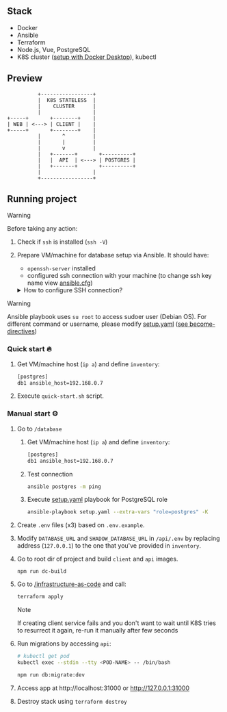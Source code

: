 ## Stack

- Docker
- Ansible
- Terraform
- Node.js, Vue, PostgreSQL
- K8S cluster ([setup with Docker Desktop](https://docs.docker.com/desktop/kubernetes/)), kubectl

## Preview

```
          +-----------------+
          |  K8S STATELESS  |
          |    CLUSTER      |
          |                 |
+-----+       +--------+    |
| WEB | <---> | CLIENT |    |
+-----+       +--------+    |
          |       ^         |
          |       |         |
          |       v         |
          |   +-------+       +----------+
          |   |  API  | <---> | POSTGRES |
          |   +-------+       +----------+
          |                 |
          +-----------------+
```

## Running project

> [!WARNING]
> Before taking any action:

1. Check if `ssh` is installed (`ssh -V`)
2. Prepare VM/machine for database setup via Ansible. It should have:

   - `openssh-server` installed
   - configured ssh connection with your machine (to change ssh key name view [ansible.cfg](./database/ansible.cfg))

   <details>
   <summary>How to configure SSH connection?</summary>
      
   1. Generate key named `id_cass`

   ```sh
   sh-keygen -t rsa -b 4096 -f ~/.ssh/id_cass
   ```

   2. Paste public key (`~/.ssh/id_cass.pub`) content to `~/.ssh/authorized_keys` on VM/machine

   </details>

> [!WARNING]
> Ansible playbook uses `su root` to access sudoer user (Debian OS). For different command or username, please modify [setup.yaml](./database/setup.yaml) ([see become-directives](https://docs.ansible.com/ansible/latest/playbook_guide/playbooks_privilege_escalation.html#become-directives))

### Quick start 🔥

1. Get VM/machine host (`ip a`) and define `inventory`:

   ```sh
   [postgres]
   db1 ansible_host=192.168.0.7
   ```

2. Execute `quick-start.sh` script.

### Manual start ⚙️

1. Go to `/database`

   1. Get VM/machine host (`ip a`) and define `inventory`:

      ```sh
      [postgres]
      db1 ansible_host=192.168.0.7
      ```

   2. Test connection

      ```sh
      ansible postgres -m ping
      ```

   3. Execute [setup.yaml](./database/setup.yaml) playbook for PostgreSQL role

      ```sh
      ansible-playbook setup.yaml --extra-vars "role=postgres" -K
      ```

2. Create `.env` files (x3) based on `.env.example`.

3. Modify `DATABASE_URL` and `SHADOW_DATABASE_URL` in `/api/.env` by replacing address (`127.0.0.1`) to the one that you've provided in `inventory`.

4. Go to root dir of project and build `client` and `api` images.

   ```
   npm run dc-build
   ```

5. Go to [/infrastructure-as-code](./infrastructure-as-code/) and call:

   ```sh
   terraform apply
   ```

   > [!NOTE]
   > If creating client service fails and you don't want to wait until K8S tries to resurrect it again, re-run it manually after few seconds

6. Run migrations by accessing `api`:

   ```sh
   # kubectl get pod
   kubectl exec --stdin --tty <POD-NAME> -- /bin/bash

   npm run db:migrate:dev
   ```

7. Access app at http://localhost:31000 or http://127.0.0.1:31000

8. Destroy stack using `terraform destroy`
